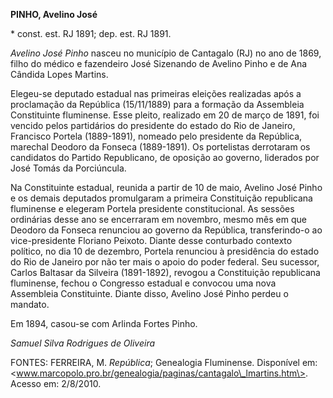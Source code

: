 **PINHO, Avelino José**

\* const. est. RJ 1891; dep. est. RJ 1891.

*Avelino José Pinho* nasceu no município de Cantagalo (RJ) no ano de
1869, filho do médico e fazendeiro José Sizenando de Avelino Pinho e de
Ana Cândida Lopes Martins.

Elegeu-se deputado estadual nas primeiras eleições realizadas após a
proclamação da República (15/11/1889) para a formação da Assembleia
Constituinte fluminense. Esse pleito, realizado em 20 de março de 1891,
foi vencido pelos partidários do presidente do estado do Rio de Janeiro,
Francisco Portela (1889-1891), nomeado pelo presidente da República,
marechal Deodoro da Fonseca (1889-1891). Os portelistas derrotaram os
candidatos do Partido Republicano, de oposição ao governo, liderados por
José Tomás da Porciúncula.

Na Constituinte estadual, reunida a partir de 10 de maio, Avelino José
Pinho e os demais deputados promulgaram a primeira Constituição
republicana fluminense e elegeram Portela presidente constitucional. As
sessões ordinárias desse ano se encerraram em novembro, mesmo mês em que
Deodoro da Fonseca renunciou ao governo da República, transferindo-o ao
vice-presidente Floriano Peixoto. Diante desse conturbado contexto
político, no dia 10 de dezembro, Portela renunciou à presidência do
estado do Rio de Janeiro por não ter mais o apoio do poder federal. Seu
sucessor, Carlos Baltasar da Silveira (1891-1892), revogou a
Constituição republicana fluminense, fechou o Congresso estadual e
convocou uma nova Assembleia Constituinte. Diante disso, Avelino José
Pinho perdeu o mandato.

Em 1894, casou-se com Arlinda Fortes Pinho.

*Samuel Silva Rodrigues de Oliveira*

FONTES: FERREIRA, M. *República*; Genealogia Fluminense. Disponível em:
\<www.marcopolo.pro.br/genealogia/paginas/cantagalo\_lmartins.htm\>.
Acesso em: 2/8/2010.
